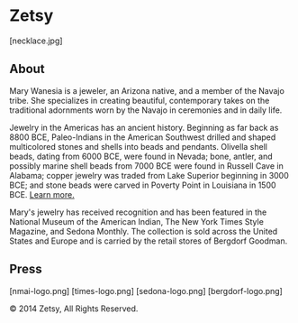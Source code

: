 <!-- Level 1 header -->
<h1>Zetsy</h1>

<!-- featured image -->
[necklace.jpg]

<!-- level 2 header -->
<h2>About</h2>

<!-- paragraph -->
<p>Mary Wanesia is a jeweler, an Arizona native, and a member of the Navajo tribe. She specializes in creating beautiful, contemporary takes on the traditional adornments worn by the Navajo in ceremonies and in daily life.</p>

<!-- paragraph -->
<p>Jewelry in the Americas has an ancient history. Beginning as far back as 8800 BCE, Paleo-Indians in the American Southwest drilled and shaped multicolored stones and shells into beads and pendants. Olivella shell beads, dating from 6000 BCE, were found in Nevada; bone, antler, and possibly marine shell beads from 7000 BCE were found in Russell Cave in Alabama; copper jewelry was traded from Lake Superior beginning in 3000 BCE; and stone beads were carved in Poverty Point in Louisiana in 1500 BCE. <a href="http://en.wikipedia.org/wiki/Native_American_jewelry">
Learn more.</a></p>

<!-- Note: "Learn more" links to: http://en.wikipedia.org/wiki/Native_American_jewelry -->

<!-- paragraph -->
<p>Mary's jewelry has received recognition and has been featured in the National Museum of the American Indian, The New York Times Style Magazine, and Sedona Monthly. The collection is sold across the United States and Europe and is carried by the retail stores of Bergdorf Goodman.</p>

<!-- level 2 header -->
<h2>Press</h2>

<!-- press images -->
[nmai-logo.png]<!-- links to: http://nmai.si.edu -->
[times-logo.png]<!-- links to: http://www.nytimes.com/pages/t-magazine/ -->
[sedona-logo.png]<!-- links to: http://www.sedonamonthly.com -->
[bergdorf-logo.png]<!-- links to: http://www.bergdorfgoodman.com/ -->

<!-- paragraph -->
&copy; 2014 Zetsy, All Rights Reserved.
